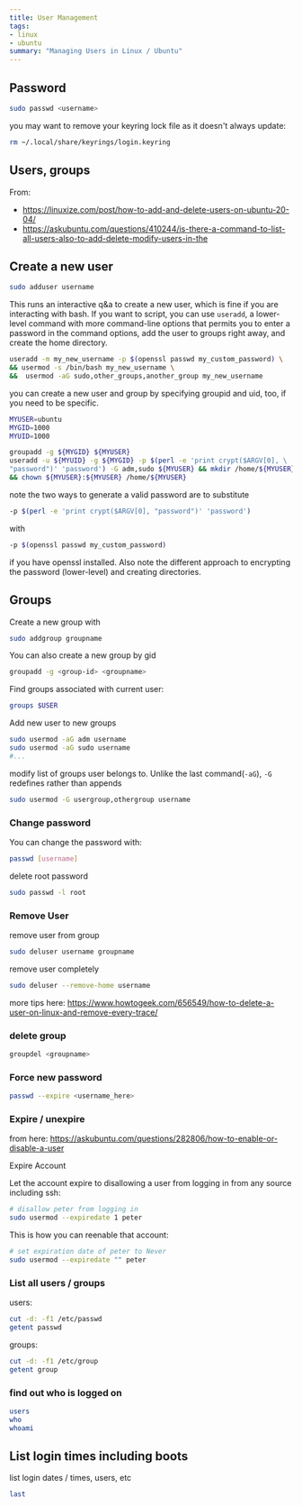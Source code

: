 ```yaml
---
title: User Management
tags:
- linux
- ubuntu
summary: "Managing Users in Linux / Ubuntu"
---
```


## Password

```bash
sudo passwd <username>
```

you may want to remove your keyring lock file as it doesn't always update:

```bash
rm ~/.local/share/keyrings/login.keyring 
```

## Users, groups

From:

* <https://linuxize.com/post/how-to-add-and-delete-users-on-ubuntu-20-04/>
* <https://askubuntu.com/questions/410244/is-there-a-command-to-list-all-users-also-to-add-delete-modify-users-in-the>

## Create a new user

```bash
sudo adduser username
```

This runs an interactive q&a to create a new user, which is fine  if you are interacting with bash.  If you want to script, you can use ```useradd```, a lower-level command with more command-line options that permits you to enter a password in the command options, add the user to groups right away, and create the home directory.

```bash
useradd -m my_new_username -p $(openssl passwd my_custom_password) \
&& usermod -s /bin/bash my_new_username \
&&  usermod -aG sudo,other_groups,another_group my_new_username
```

you can create a new user and group by specifying groupid and uid, too, if you need to be specific.

```bash
MYUSER=ubuntu
MYGID=1000
MYUID=1000

groupadd -g ${MYGID} ${MYUSER}
useradd -u ${MYUID} -g ${MYGID} -p $(perl -e 'print crypt($ARGV[0], \
"password")' 'password') -G adm,sudo ${MYUSER} && mkdir /home/${MYUSER} \
&& chown ${MYUSER}:${MYUSER} /home/${MYUSER}
```

note the two ways to generate a valid password are to substitute

```bash
-p $(perl -e 'print crypt($ARGV[0], "password")' 'password')
```

with

```bash
-p $(openssl passwd my_custom_password)
```

if you have openssl installed.   Also note the different approach to encrypting the password (lower-level) and creating directories.

## Groups

Create a new group with

```bash
sudo addgroup groupname
```

You can also create a new group by gid

```bash
groupadd -g <group-id> <groupname>
```

Find groups associated with current user:

```bash
groups $USER
```

Add new user to new groups

```bash
sudo usermod -aG adm username
sudo usermod -aG sudo username
#...
```

modify list of groups user belongs to.  Unlike the last command(```-aG```), ```-G``` redefines rather than appends

```bash
sudo usermod -G usergroup,othergroup username
```

### Change password
You can change the password with:

```bash
passwd [username]
```

delete root password

```bash
sudo passwd -l root
```

### Remove User

remove user from group

```bash
sudo deluser username groupname
```

remove user completely

```bash
sudo deluser --remove-home username
```

more tips here: <https://www.howtogeek.com/656549/how-to-delete-a-user-on-linux-and-remove-every-trace/>

### delete group

```bash
groupdel <groupname>
```

### Force new password

```bash
passwd --expire <username_here>
```

### Expire / unexpire

from here: <https://askubuntu.com/questions/282806/how-to-enable-or-disable-a-user>

Expire Account

Let the account expire to disallowing a user from logging in from any source including ssh:

```bash
# disallow peter from logging in
sudo usermod --expiredate 1 peter
```

This is how you can reenable that account:

```bash
# set expiration date of peter to Never
sudo usermod --expiredate "" peter
```

### List all users / groups

users:

```bash
cut -d: -f1 /etc/passwd
getent passwd
```

groups:

```bash
cut -d: -f1 /etc/group
getent group
```

### find out who is logged on

```bash
users
who
whoami
```

## List login times including boots

list login dates / times, users, etc

```bash
last
```
